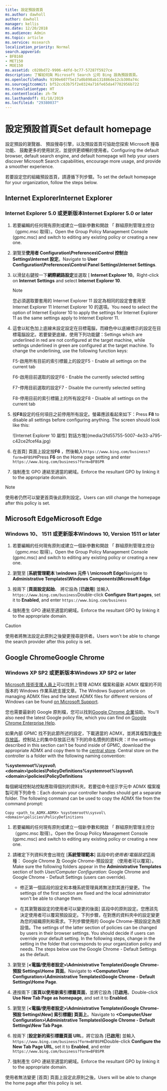 ```yaml
---
title: 設定預設首頁
ms.author: dawholl
author: dawholl
manager: kellis
ms.date: 12/20/2018
ms.audience: Admin
ms.topic: article
ms.service: mssearch
localization_priority: Normal
search.appverid:
- BFB160
- MET150
- MOE150
ms.assetid: c020bd72-9906-4dfd-bc77-57287f5927ce
description: 了解如何與 Microsoft Search 公司 Bing 設為預設首頁。
ms.openlocfilehash: 9190e607f5e17a0b898ab131886de12cb300a74c
ms.sourcegitcommit: bf52cc63b75f2e0324a716fe65da47702956b722
ms.translationtype: HT
ms.contentlocale: zh-TW
ms.lasthandoff: 01/18/2019
ms.locfileid: "29380037"
---
```

# <a name="set-default-homepage"></a><span data-ttu-id="4214c-103">設定預設首頁</span><span class="sxs-lookup"><span data-stu-id="4214c-103">Set default homepage</span></span>

<span data-ttu-id="4214c-104">設定預設的瀏覽器、 預設搜尋引擎，以及預設首頁可協助您探索 Microsoft 搜尋功能、 鼓勵更多的使用狀況，並提供更順暢的使用者。</span><span class="sxs-lookup"><span data-stu-id="4214c-104">Configuring the default browser, default search engine, and default homepage will help your users discover Microsoft Search  capabilities, encourage more usage, and provide a smoother experience.</span></span>
  
<span data-ttu-id="4214c-105">若要設定您的組織預設首頁，請遵循下列步驟。</span><span class="sxs-lookup"><span data-stu-id="4214c-105">To set the default homepage for your organization, follow the steps below.</span></span>
  
## <a name="internet-explorer"></a><span data-ttu-id="4214c-106">Internet Explorer</span><span class="sxs-lookup"><span data-stu-id="4214c-106">Internet Explorer</span></span>

### <a name="internet-explorer-50-or-later"></a><span data-ttu-id="4214c-107">Internet Explorer 5.0 或更新版本</span><span class="sxs-lookup"><span data-stu-id="4214c-107">Internet Explorer 5.0 or later</span></span>

1. <span data-ttu-id="4214c-108">若要編輯的任何現有原則或建立一個新參數和開啟 「 群組原則管理主控台 （gpmc.msc 取得）。</span><span class="sxs-lookup"><span data-stu-id="4214c-108">Open the Group Policy Management Console (gpmc.msc) and switch to editing any existing policy or creating a new one.</span></span>
    
2. <span data-ttu-id="4214c-109">瀏覽至**使用者 Configuration\Preferences\Control 控制台 Settings\Internet 設定**。</span><span class="sxs-lookup"><span data-stu-id="4214c-109">Navigate to **User Configuration\Preferences\Control Panel Settings\Internet Settings**.</span></span>
    
3. <span data-ttu-id="4214c-110">以滑鼠右鍵按一下**網際網路設定**並選取 [ **Internet Explorer 10**。</span><span class="sxs-lookup"><span data-stu-id="4214c-110">Right-click on **Internet Settings** and select **Internet Explorer 10**.</span></span>
    
    > [!NOTE]
    > <span data-ttu-id="4214c-111">您必須選取要套用的 Internet Explorer 11 設定為相同的設定會套用至 Internet Explorer 11 Internet Explorer 10 的選項。</span><span class="sxs-lookup"><span data-stu-id="4214c-111">You need to select the option of Internet Explorer 10 to apply the settings for Internet Explorer 11 as the same settings apply to Internet Explorer 11.</span></span> 
  
4. <span data-ttu-id="4214c-p101">這會以紅色加上底線未設定設定在目標電腦，而綠色中以底線標示的設定在目標電腦設定。若要變更底線，使用下列功能鍵：</span><span class="sxs-lookup"><span data-stu-id="4214c-p101">Settings which are underlined in red are not configured at the target machine, while settings underlined in green are configured at the target machine. To change the underlining, use the following function keys:</span></span>
    
    <span data-ttu-id="4214c-114">F5-啟用所有目前的索引標籤上的設定</span><span class="sxs-lookup"><span data-stu-id="4214c-114">F5 - Enable all settings on the current tab</span></span>
    
    <span data-ttu-id="4214c-115">F6-啟用目前選取的設定</span><span class="sxs-lookup"><span data-stu-id="4214c-115">F6 - Enable the currently selected setting</span></span>
    
    <span data-ttu-id="4214c-116">F7-停用目前選取的設定</span><span class="sxs-lookup"><span data-stu-id="4214c-116">F7 - Disable the currently selected setting</span></span>
    
    <span data-ttu-id="4214c-117">F8-停用目前的索引標籤上的所有設定</span><span class="sxs-lookup"><span data-stu-id="4214c-117">F8 - Disable all settings on the current tab</span></span>
    
5. <span data-ttu-id="4214c-p102">按**F8**設定的任何項目之前停用所有設定。螢幕應該看起來如下：</span><span class="sxs-lookup"><span data-stu-id="4214c-p102">Press **F8** to disable all settings before configuring anything. The screen should look like this:</span></span> 
    
    ![Internet Explorer 10 屬性] 對話方塊](media/2fd55755-5007-4e33-a795-c42ce2fcef4a.jpg)
  
6. <span data-ttu-id="4214c-121">在首頁] 頁面上設定按**F6** ，然後輸入`https://www.bing.com/business?form=BFBSPR`</span><span class="sxs-lookup"><span data-stu-id="4214c-121">Press **F6** on the Home page setting and enter `https://www.bing.com/business?form=BFBSPR`</span></span>
    
7. <span data-ttu-id="4214c-122">強制產生 GPO 連結至適當的網域。</span><span class="sxs-lookup"><span data-stu-id="4214c-122">Enforce the resultant GPO by linking it to the appropriate domain.</span></span>
    
> [!NOTE]
> <span data-ttu-id="4214c-123">使用者仍然可以變更首頁後此原則設定。</span><span class="sxs-lookup"><span data-stu-id="4214c-123">Users can still change the homepage after this policy is set.</span></span> 
  
## <a name="microsoft-edge"></a><span data-ttu-id="4214c-124">Microsoft Edge</span><span class="sxs-lookup"><span data-stu-id="4214c-124">Microsoft Edge</span></span>

### <a name="windows-10-version-1511-or-later"></a><span data-ttu-id="4214c-125">Windows 10、 1511 或更新版本</span><span class="sxs-lookup"><span data-stu-id="4214c-125">Windows 10, Version 1511 or later</span></span>

1. <span data-ttu-id="4214c-126">若要編輯的任何現有原則或建立一個新參數和開啟 「 群組原則管理主控台 （gpmc.msc 取得）。</span><span class="sxs-lookup"><span data-stu-id="4214c-126">Open the Group Policy Management Console (gpmc.msc) and switch to editing any existing policy or creating a new one.</span></span>
    
2. <span data-ttu-id="4214c-127">瀏覽至 [**系統管理範本 \windows 元件 \ \microsoft Edge**</span><span class="sxs-lookup"><span data-stu-id="4214c-127">Navigate to **Administrative Templates\Windows Components\Microsoft Edge**</span></span>
    
1. <span data-ttu-id="4214c-128">按兩下 [**頁面設定起始**、 將它設為 [**已啟用**] 並輸入`https://www.bing.com/business`</span><span class="sxs-lookup"><span data-stu-id="4214c-128">Double-click **Configure Start pages**, set it to **Enabled**, and enter `https://www.bing.com/business`</span></span>
    
3. <span data-ttu-id="4214c-129">強制產生 GPO 連結至適當的網域。</span><span class="sxs-lookup"><span data-stu-id="4214c-129">Enforce the resultant GPO by linking it to the appropriate domain.</span></span>
    
> [!CAUTION]
> <span data-ttu-id="4214c-130">使用者將無法設定此原則之後變更搜尋提供者。</span><span class="sxs-lookup"><span data-stu-id="4214c-130">Users won't be able to change the search provider after this policy is set.</span></span> 
  
## <a name="google-chrome"></a><span data-ttu-id="4214c-131">Google Chrome</span><span class="sxs-lookup"><span data-stu-id="4214c-131">Google Chrome</span></span>

### <a name="windows-xp-sp2-or-later"></a><span data-ttu-id="4214c-132">Windows XP SP2 或更新版本</span><span class="sxs-lookup"><span data-stu-id="4214c-132">Windows XP SP2 or later</span></span>

<span data-ttu-id="4214c-133">[Microsoft 技術支援人員上](https://support.microsoft.com/en-us/help/3087759/how-to-create-and-manage-the-central-store-for-group-policy-administra)可以找到上管理 ADMX 檔案和最新 ADMX 檔案的不同版本的 Windows 作業系統支援文章。</span><span class="sxs-lookup"><span data-stu-id="4214c-133">The Windows Support article on managing ADMX files and the latest ADMX files for different versions of Windows can be found [on Microsoft Support](https://support.microsoft.com/en-us/help/3087759/how-to-create-and-manage-the-central-store-for-group-policy-administra).</span></span>

<span data-ttu-id="4214c-134">您也需要最新的 Google 原則檔，您可以找到[Google Chrome 企業](https://support.google.com/chrome/a/answer/187202)協助。</span><span class="sxs-lookup"><span data-stu-id="4214c-134">You'll also need the latest Google policy file, which you can find on [Google Chrome Enterprise Help](https://support.google.com/chrome/a/answer/187202).</span></span>
  
<span data-ttu-id="4214c-p103">如果內部 GPMC 找不到此節所述的設定，下載適當的 ADMX，並將其複製到[集中存放區](https://docs.microsoft.com/en-us/previous-versions/windows/it-pro/windows-vista/cc748955%28v%3dws.10%29)。控制站上的集中存放區已有下列的命名慣例的資料夾：</span><span class="sxs-lookup"><span data-stu-id="4214c-p103">If the settings described in this section can't be found inside of GPMC, download the appropriate ADMX and copy them to the [central store](https://docs.microsoft.com/en-us/previous-versions/windows/it-pro/windows-vista/cc748955%28v%3dws.10%29). Central store on the controller is a folder with the following naming convention:</span></span>
  
 <span data-ttu-id="4214c-137">**%systemroot%\sysvol\\<domain\>\policies\PolicyDefinitions**</span><span class="sxs-lookup"><span data-stu-id="4214c-137">**%systemroot%\sysvol\\<domain\>\policies\PolicyDefinitions**</span></span>
  
<span data-ttu-id="4214c-p104">每個網域控制站控點應取得個別的資料夾。若要從命令提示字元中 ADMX 檔案複製可用下列命令：</span><span class="sxs-lookup"><span data-stu-id="4214c-p104">Each domain your controller handles should get a separate folder. The following command can be used to copy the ADMX file from the command prompt:</span></span>
  
 `Copy <path_to_ADMX.ADMX> %systemroot%\sysvol\<domain>\policies\PolicyDefinitions`
  
1. <span data-ttu-id="4214c-140">若要編輯的任何現有原則或建立一個新參數和開啟 「 群組原則管理主控台 （gpmc.msc 取得）。</span><span class="sxs-lookup"><span data-stu-id="4214c-140">Open the Group Policy Management Console (gpmc.msc) and switch to editing any existing policy or creating a new one.</span></span>
    
2. <span data-ttu-id="4214c-141">請確定下列資料夾會出現在 [**系統管理範本**] 區段中的*使用者/電腦設定*這兩種： Google Chrome 及 Google Chrome-預設設定 （使用者可以覆寫）。</span><span class="sxs-lookup"><span data-stu-id="4214c-141">Make sure the following folders appear in the **Administrative Templates** section of both *User/Computer Configuration*: Google Chrome and Google Chrome - Default Settings (users can override).</span></span>
    
   - <span data-ttu-id="4214c-142">修正第一個區段的設定和本機系統管理員將無法對其進行變更。</span><span class="sxs-lookup"><span data-stu-id="4214c-142">The settings of the first section are fixed and the local administrator won't be able to change them.</span></span>
    
   - <span data-ttu-id="4214c-p105">在其瀏覽器設定的使用者可以變更的後面] 區段中的原則設定。您應該先決定使用者可以覆寫預設設定。下列步驟，在對應的資料夾中的設定變更為您的組織原則和需求。下列步驟使用的 Google Chrome-預設設定為預設值。</span><span class="sxs-lookup"><span data-stu-id="4214c-p105">The settings of the latter section of policies can be changed by users in their browser settings. You should decide if users can override your default setting. In the following steps, change in the setting in the folder that corresponds to your organization policy and needs. The steps below use the Google Chrome - Default Settings as the default.</span></span>
    
3. <span data-ttu-id="4214c-147">瀏覽至 [**&lt;電腦/使用者設定&gt;\Administrative Templates\Google Chrome-預設 Settings\Home 頁面**。</span><span class="sxs-lookup"><span data-stu-id="4214c-147">Navigate to **&lt;Computer/User Configuration&gt;\Administrative Templates\Google Chrome - Default Settings\Home Page**.</span></span>
    
4. <span data-ttu-id="4214c-148">連按兩下 [**首頁以使用新索引標籤頁面**，並將它設為 [**已啟用**。</span><span class="sxs-lookup"><span data-stu-id="4214c-148">Double-click **Use New Tab Page as homepage**, and set it to **Enabled**.</span></span>
    
5. <span data-ttu-id="4214c-149">瀏覽至 [**&lt;電腦/使用者設定&gt;\Administrative Templates\Google Chrome-預設 Settings\New] 索引標籤] 頁面上**。</span><span class="sxs-lookup"><span data-stu-id="4214c-149">Navigate to **&lt;Computer/User Configuration&gt;\Administrative Templates\Google Chrome - Default Settings\New Tab Page**.</span></span>
    
6. <span data-ttu-id="4214c-150">按兩下 [**設定新的索引標籤頁面 URL**，將它設為 [**已啟用**] 並輸入`https://www.bing.com/business?form=BFBSPR`</span><span class="sxs-lookup"><span data-stu-id="4214c-150">Double-click **Configure the New Tab Page URL**, set it to **Enabled**, and enter `https://www.bing.com/business?form=BFBSPR`</span></span>
    
7. <span data-ttu-id="4214c-151">強制產生 GPO 連結至適當的網域。</span><span class="sxs-lookup"><span data-stu-id="4214c-151">Enforce the resultant GPO by linking it to the appropriate domain.</span></span>
    
<span data-ttu-id="4214c-152">使用者無法變更 [首頁] 頁面上設定此原則之後。</span><span class="sxs-lookup"><span data-stu-id="4214c-152">Users will be able to change the home page after this policy is set.</span></span>